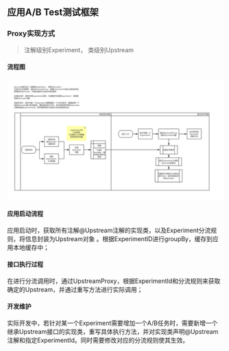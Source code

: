 ## 应用A/B Test测试框架

### Proxy实现方式
>注解级别Experiment， 类级别Upstream

#### 流程图
![流程图](流程图.jpg)

#### 应用启动流程
应用启动时，获取所有注解@Upstream注解的实现类，以及Experiment分流规则，将信息封装为Upstream对象
。根据ExperimentID进行groupBy，缓存到应用本地缓存中；

#### 接口执行过程
在进行分流调用时，通过UpstreamProxy，根据ExperimentId和分流规则来获取确定的Upstream，并通过重写方法进行实际调用；

#### 开发维护
实际开发中，若针对某一个Experiment需要增加一个A/B任务时，需要新增一个继承Upstream接口的实现类，重写具体执行方法，并对实现类声明@Upstream注解和指定ExperimentId。同时需要修改对应的分流规则使其生效。
